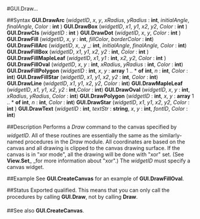 
#GUI.Draw...

##Syntax
**GUI.DrawArc** (_widgetID_, _x_, _y_, _xRadius_, _yRadius_ : **int**,    _initialAngle_, _finalAngle_, _Color_ : **int** )
**GUI.DrawBox** (_widgetID_, _x1_, _y1_, _x2_, _y2_, _Color_ : **int** )
**GUI.DrawCls** (_widgetID_ : **int** )
**GUI.DrawDot** (_widgetID_, _x_, _y_, _Color_ : **int** )
**GUI.DrawFill** (_widgetID_, _x_, _y_ : **int**,    _fillColor_, _borderColor_ : **int**)
**GUI.DrawFillArc** (_widgetID_, _x_, _y _: **int**,    _initialAngle_, _finalAngle,_ _Color_ : **int**)
**GUI.DrawFillBox** (_widgetID_, _x1_, _y1_, _x2_, _y2_ : **int**,    _Color_ : **int** )
**GUI.DrawFillMapleLeaf** (_widgetID_, _x1_, _y1_ : **int**,    _x2_, _y2_, _Color_ : **int** )
**GUI.DrawFillOval** (_widgetID_, _x_, _y_ : **int**,    _xRadius_, _yRadius_ : **int**, _Color_ : **int**)
**GUI.DrawFillPolygon** (_widgetID_ : **int**,     _x_, _y_ : **array** 1 .. * **of** **int**, _n_ : **int**, _Color_ : **int**)
**GUI.DrawFillStar** (_widgetID_, _x1_, _y1_, _x2_, _y2_ : **int**,    _Color_ : **int**)
**GUI.DrawLine** (_widgetID_, _x1_, _y1_, _x2_, _y2_, _Color_ : **int**)
**GUI.DrawMapleLeaf** (_widgetID_, _x1_, _y1_, _x2_, _y2_ : **int**,_Color_ : **int**)
**GUI.DrawOval** (_widgetID_, _x_, _y_ : **int**,    _xRadius_, _yRadius_, _Color_ : **int**)
**GUI.DrawPolygon** (_widgetID_ : **int**,     _x_, _y_ : **array** 1 .. * **of** **int**, _n_ : **int**, _Color_ : **int**)
**GUI.DrawStar** (_widgetID_, _x1_, _y1_, _x2_, _y2_, _Color_ : **int** )
**GUI.DrawText** (_widgetID_ : **int**, _textStr_ : **string**,     _x_, _y_ : **int**, _fontID_, _Color_ : **int**)



##Description
Performs a _Draw_&#133; command to the canvas specified by _widgetID_.
All of these routines are essentially the same as the similarly-named procedures in the _Draw_ module. All coordinates are based on the canvas and all drawing is clipped to the canvas drawing surface. If the canvas is in "xor mode", all the drawing will be done with "xor" set. (See **View.Set**_ _for more information about "xor".)
The _widgetID_ must specify a canvas widget.



##Example
See **GUI.CreateCanvas** for an example of **GUI.DrawFillOval**.



##Status
Exported qualified.
This means that you can only call the procedures by calling **GUI.Draw&#133;**, not by calling **Draw&#133;**.



##See also
**GUI.CreateCanvas**.


